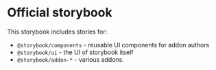 # Official storybook

This storybook includes stories for:

- `@storybook/components` - reusable UI components for addon authors
- `@storybook/ui` - the UI of storybook itself
- `@storybook/addon-*` - various addons.

